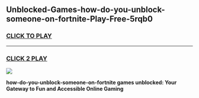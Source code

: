 
## Unblocked-Games-how-do-you-unblock-someone-on-fortnite-Play-Free-5rqb0
<h3>
<a href="https://premium76.site?title=how-do-you-unblock-someone-on-fortnite&ref=18A1">CLICK TO PLAY</a></h3>
<hr>

<h3>
<a href="https://premium76.site?title=how-do-you-unblock-someone-on-fortnite&ref=18A1">CLICK 2 PLAY</a>
  
</h3>

<a href="https://premium76.site?title=how-do-you-unblock-someone-on-fortnite&ref=18A1"><img src="https://clearcache.store/games.png"></a>


**how-do-you-unblock-someone-on-fortnite games unblocked: Your Gateway to Fun and Accessible Online Gaming**
